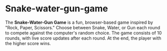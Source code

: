 # Snake-water-gun-game
The **Snake-Water-Gun Game** is a fun, browser-based game inspired by "Rock, Paper, Scissors." Choose between Snake, Water, or Gun each round to compete against the computer's random choice. The game consists of 10 rounds, with live score updates after each round. At the end, the player with the higher score wins.
